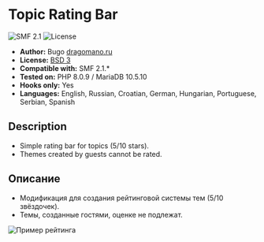 # Topic Rating Bar
![SMF 2.1](https://img.shields.io/badge/SMF-2.1-ed6033.svg?style=flat)
![License](https://img.shields.io/github/license/dragomano/topic-rating-bar)

* **Author:** Bugo [dragomano.ru](https://dragomano.ru/mods/topic-rating-bar)
* **License:** [BSD 3](https://github.com/dragomano/Topic-Rating-Bar/blob/master/LICENSE)
* **Compatible with:** SMF 2.1.*
* **Tested on:** PHP 8.0.9 / MariaDB 10.5.10
* **Hooks only:** Yes
* **Languages:** English, Russian, Croatian, German, Hungarian, Portuguese, Serbian, Spanish

## Description
* Simple rating bar for topics (5/10 stars).
* Themes created by guests cannot be rated.

## Описание
* Модификация для создания рейтинговой системы тем (5/10 звёздочек).
* Темы, созданные гостями, оценке не подлежат.

![Пример рейтинга](https://user-images.githubusercontent.com/229402/72662059-d28d2600-3a03-11ea-916b-ca64820fc9a0.png)
